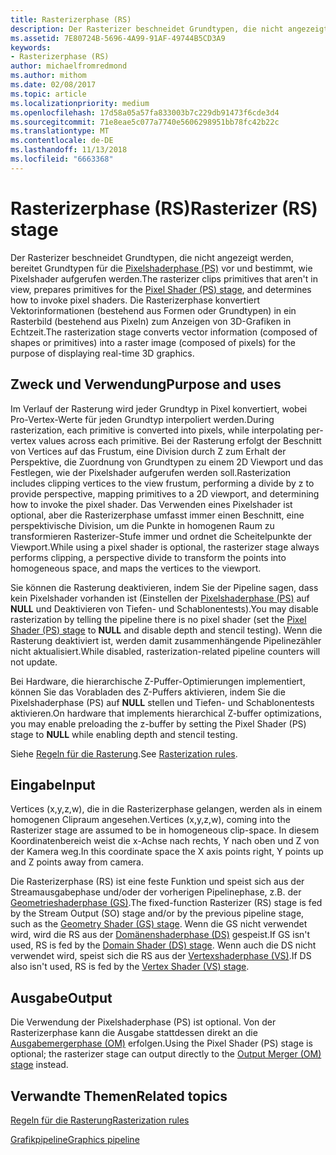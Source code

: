 ```yaml
---
title: Rasterizerphase (RS)
description: Der Rasterizer beschneidet Grundtypen, die nicht angezeigt werden, bereitet Grundtypen für die Pixelshaderphase (PS) vor und bestimmt, wie Pixelshader aufgerufen werden.
ms.assetid: 7E80724B-5696-4A99-91AF-49744B5CD3A9
keywords:
- Rasterizerphase (RS)
author: michaelfromredmond
ms.author: mithom
ms.date: 02/08/2017
ms.topic: article
ms.localizationpriority: medium
ms.openlocfilehash: 17d58a05a57fa833003b7c229db91473f6cde3d4
ms.sourcegitcommit: 71e8eae5c077a7740e5606298951bb78fc42b22c
ms.translationtype: MT
ms.contentlocale: de-DE
ms.lasthandoff: 11/13/2018
ms.locfileid: "6663368"
---
```

# <a name="rasterizer-rs-stage"></a><span data-ttu-id="f3c76-104">Rasterizerphase (RS)</span><span class="sxs-lookup"><span data-stu-id="f3c76-104">Rasterizer (RS) stage</span></span>


<span data-ttu-id="f3c76-105">Der Rasterizer beschneidet Grundtypen, die nicht angezeigt werden, bereitet Grundtypen für die [Pixelshaderphase (PS)](pixel-shader-stage--ps-.md) vor und bestimmt, wie Pixelshader aufgerufen werden.</span><span class="sxs-lookup"><span data-stu-id="f3c76-105">The rasterizer clips primitives that aren't in view, prepares primitives for the [Pixel Shader (PS) stage](pixel-shader-stage--ps-.md), and determines how to invoke pixel shaders.</span></span> <span data-ttu-id="f3c76-106">Die Rasterizerphase konvertiert Vektorinformationen (bestehend aus Formen oder Grundtypen) in ein Rasterbild (bestehend aus Pixeln) zum Anzeigen von 3D-Grafiken in Echtzeit.</span><span class="sxs-lookup"><span data-stu-id="f3c76-106">The rasterization stage converts vector information (composed of shapes or primitives) into a raster image (composed of pixels) for the purpose of displaying real-time 3D graphics.</span></span>

## <a name="span-idpurposeandusesspanspan-idpurposeandusesspanspan-idpurposeandusesspanpurpose-and-uses"></a><span data-ttu-id="f3c76-107"><span id="Purpose_and_uses"></span><span id="purpose_and_uses"></span><span id="PURPOSE_AND_USES"></span>Zweck und Verwendung</span><span class="sxs-lookup"><span data-stu-id="f3c76-107"><span id="Purpose_and_uses"></span><span id="purpose_and_uses"></span><span id="PURPOSE_AND_USES"></span>Purpose and uses</span></span>


<span data-ttu-id="f3c76-108">Im Verlauf der Rasterung wird jeder Grundtyp in Pixel konvertiert, wobei Pro-Vertex-Werte für jeden Grundtyp interpoliert werden.</span><span class="sxs-lookup"><span data-stu-id="f3c76-108">During rasterization, each primitive is converted into pixels, while interpolating per-vertex values across each primitive.</span></span> <span data-ttu-id="f3c76-109">Bei der Rasterung erfolgt der Beschnitt von Vertices auf das Frustum, eine Division durch Z zum Erhalt der Perspektive, die Zuordnung von Grundtypen zu einem 2D Viewport und das Festlegen, wie der Pixelshader aufgerufen werden soll.</span><span class="sxs-lookup"><span data-stu-id="f3c76-109">Rasterization includes clipping vertices to the view frustum, performing a divide by z to provide perspective, mapping primitives to a 2D viewport, and determining how to invoke the pixel shader.</span></span> <span data-ttu-id="f3c76-110">Das Verwenden eines Pixelshader ist optional, aber die Rasterizerphase umfasst immer einen Beschnitt, eine perspektivische Division, um die Punkte in homogenen Raum zu transformieren Rasterizer-Stufe immer und ordnet die Scheitelpunkte der Viewport.</span><span class="sxs-lookup"><span data-stu-id="f3c76-110">While using a pixel shader is optional, the rasterizer stage always performs clipping, a perspective divide to transform the points into homogeneous space, and maps the vertices to the viewport.</span></span>

<span data-ttu-id="f3c76-111">Sie können die Rasterung deaktivieren, indem Sie der Pipeline sagen, dass kein Pixelshader vorhanden ist (Einstellen der [Pixelshaderphase (PS)](pixel-shader-stage--ps-.md) auf **NULL** und Deaktivieren von Tiefen- und Schablonentests).</span><span class="sxs-lookup"><span data-stu-id="f3c76-111">You may disable rasterization by telling the pipeline there is no pixel shader (set the [Pixel Shader (PS) stage](pixel-shader-stage--ps-.md) to **NULL** and disable depth and stencil testing).</span></span> <span data-ttu-id="f3c76-112">Wenn die Rasterung deaktiviert ist, werden damit zusammenhängende Pipelinezähler nicht aktualisiert.</span><span class="sxs-lookup"><span data-stu-id="f3c76-112">While disabled, rasterization-related pipeline counters will not update.</span></span>

<span data-ttu-id="f3c76-113">Bei Hardware, die hierarchische Z-Puffer-Optimierungen implementiert, können Sie das Vorabladen des Z-Puffers aktivieren, indem Sie die Pixelshaderphase (PS) auf **NULL** stellen und Tiefen- und Schablonentests aktivieren.</span><span class="sxs-lookup"><span data-stu-id="f3c76-113">On hardware that implements hierarchical Z-buffer optimizations, you may enable preloading the z-buffer by setting the Pixel Shader (PS) stage to **NULL** while enabling depth and stencil testing.</span></span>

<span data-ttu-id="f3c76-114">Siehe [Regeln für die Rasterung](rasterization-rules.md).</span><span class="sxs-lookup"><span data-stu-id="f3c76-114">See [Rasterization rules](rasterization-rules.md).</span></span>

## <a name="span-idinputspanspan-idinputspanspan-idinputspaninput"></a><span data-ttu-id="f3c76-115"><span id="Input"></span><span id="input"></span><span id="INPUT"></span>Eingabe</span><span class="sxs-lookup"><span data-stu-id="f3c76-115"><span id="Input"></span><span id="input"></span><span id="INPUT"></span>Input</span></span>


<span data-ttu-id="f3c76-116">Vertices (x,y,z,w), die in die Rasterizerphase gelangen, werden als in einem homogenen Clipraum angesehen.</span><span class="sxs-lookup"><span data-stu-id="f3c76-116">Vertices (x,y,z,w), coming into the Rasterizer stage are assumed to be in homogeneous clip-space.</span></span> <span data-ttu-id="f3c76-117">In diesem Koordinatenbereich weist die x-Achse nach rechts, Y nach oben und Z von der Kamera weg.</span><span class="sxs-lookup"><span data-stu-id="f3c76-117">In this coordinate space the X axis points right, Y points up and Z points away from camera.</span></span>

<span data-ttu-id="f3c76-118">Die Rasterizerphase (RS) ist eine feste Funktion und speist sich aus der Streamausgabephase und/oder der vorherigen Pipelinephase, z.B. der [Geometrieshaderphase (GS)](geometry-shader-stage--gs-.md).</span><span class="sxs-lookup"><span data-stu-id="f3c76-118">The fixed-function Rasterizer (RS) stage is fed by the Stream Output (SO) stage and/or by the previous pipeline stage, such as the [Geometry Shader (GS) stage](geometry-shader-stage--gs-.md).</span></span> <span data-ttu-id="f3c76-119">Wenn die GS nicht verwendet wird, wird die RS aus der [Domänenshaderphase (DS)](domain-shader-stage--ds-.md) gespeist.</span><span class="sxs-lookup"><span data-stu-id="f3c76-119">If GS isn't used, RS is fed by the [Domain Shader (DS) stage](domain-shader-stage--ds-.md).</span></span> <span data-ttu-id="f3c76-120">Wenn auch die DS nicht verwendet wird, speist sich die RS aus der [Vertexshaderphase (VS)](vertex-shader-stage--vs-.md).</span><span class="sxs-lookup"><span data-stu-id="f3c76-120">If DS also isn't used, RS is fed by the [Vertex Shader (VS) stage](vertex-shader-stage--vs-.md).</span></span>

## <a name="span-idoutputspanspan-idoutputspanspan-idoutputspanoutput"></a><span data-ttu-id="f3c76-121"><span id="Output"></span><span id="output"></span><span id="OUTPUT"></span>Ausgabe</span><span class="sxs-lookup"><span data-stu-id="f3c76-121"><span id="Output"></span><span id="output"></span><span id="OUTPUT"></span>Output</span></span>


<span data-ttu-id="f3c76-122">Die Verwendung der Pixelshaderphase (PS) ist optional. Von der Rasterizerphase kann die Ausgabe stattdessen direkt an die [Ausgabemergerphase (OM)](output-merger-stage--om-.md) erfolgen.</span><span class="sxs-lookup"><span data-stu-id="f3c76-122">Using the Pixel Shader (PS) stage is optional; the rasterizer stage can output directly to the [Output Merger (OM) stage](output-merger-stage--om-.md) instead.</span></span>

## <a name="span-idrelated-topicsspanrelated-topics"></a><span data-ttu-id="f3c76-123"><span id="related-topics"></span>Verwandte Themen</span><span class="sxs-lookup"><span data-stu-id="f3c76-123"><span id="related-topics"></span>Related topics</span></span>


[<span data-ttu-id="f3c76-124">Regeln für die Rasterung</span><span class="sxs-lookup"><span data-stu-id="f3c76-124">Rasterization rules</span></span>](rasterization-rules.md)

[<span data-ttu-id="f3c76-125">Grafikpipeline</span><span class="sxs-lookup"><span data-stu-id="f3c76-125">Graphics pipeline</span></span>](graphics-pipeline.md)

 

 




